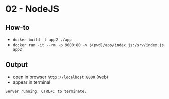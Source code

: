 # 02 - NodeJS

## How-to

- `docker build -t app2 ./app`
- `docker run -it --rm -p 9000:80 -v $(pwd)/app/index.js:/srv/index.js app2`

## Output

- open in browser `http://localhost:8000` (web)
- appear in terminal

```
Server running. CTRL+C to terminate.
```
